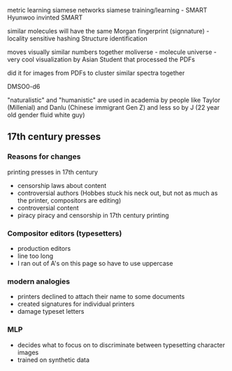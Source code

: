 metric learning
siamese networks
siamese training/learning - SMART
Hyunwoo invinted SMART

similar molecules will have the same Morgan fingerprint (signnature) - locality sensitive hashing
Structure identification

moves visually similar numbers together
moliverse - molecule universe - very cool visualization by Asian Student that processed the PDFs

did it for images from PDFs to cluster similar spectra together

DMSO0-d6


"naturalistic" and "humanistic" are used in academia by people like Taylor (Millenial) and Danlu (Chinese immigrant Gen Z) and less so by J (22 year old gender fluid white guy)

## 17th century presses

### Reasons for changes 
printing presses in 17th century 
 
- censorship laws about content
- controversial authors (Hobbes stuck his neck out, but not as much as the printer, compositors are editing)
- controversial content
- piracy
piracy and censorship in 17th century printing

### Compositor editors (typesetters)
- production editors 
- line too long
- I ran out of A's on this page so have to use uppercase

### modern analogies
- printers declined to attach their name to some documents
- created signatures for individual printers
- damage typeset letters

### MLP 
- decides what to focus on to discriminate between typesetting character images
- trained on synthetic data